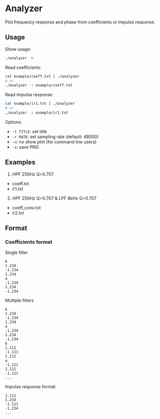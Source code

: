 # Analyzer

Plot frequency response and phase from coefficients or impulse response.

## Usage

Show usage:
```sh
./analyzer -h
```

Read coefficients:
```sh
cat example/coeff.txt | ./analyzer
# or
./analyzer -i example/coeff.txt
```

Read impulse response:
```sh
cat example/ir1.txt | ./analyzer
# or 
./analyzer -i example/ir1.txt
```

Options:
- `-t TITLE`: set title
- `-r RATE`: set sampling rate (default: 48000)
- `-n`: no show plot (for command line users)
- `-s`: save PNG

## Examples

1. HPF 250Hz Q=0.707
  - coeff.txt
  - ir1.txt
2. HPF 250Hz Q=0.707 & LPF 8kHz Q=0.707
  - coeff_conv.txt
  - ir2.txt

## Format

### Coefficients format

Single filter
```
b
1.234
-1.234
1.234
a
-1.234
1.234
-1.234
```

Multiple filters
```
b
1.234
-1.234
1.234
a
-1.234
1.234
-1.234
b
1.111
-1.111
1.111
a
-1.111
1.111
-1.111
...
```

Impulse response format:

```
1.111
1.234
-1.111
-1.234
...
```
